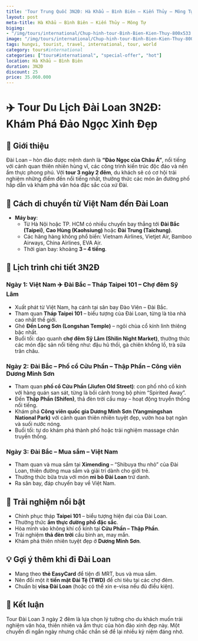 ```yaml
---
title: 'Tour Trung Quốc 3N2Đ: Hà Khẩu – Bình Biên – Kiến Thủy – Mông Tự'
layout: post
meta-title: Hà Khẩu – Bình Biên – Kiến Thủy – Mông Tự
bigimg:
- "/img/tours/international/Chup-hinh-tour-Binh-Bien-Kien-Thuy-800x533.jpg"
image: "/img/tours/international/Chup-hinh-tour-Binh-Bien-Kien-Thuy-800x533.jpg"
tags: hungvi, tourist, travel, international, tour, world
category: tours#international
categories: ["tours#international", "special-offer", "hot"]
location: Hà Khẩu – Bình Biên
duration: 3N2Đ
discount: 25
price: 35.060.000
---
```


# ✈️ Tour Du Lịch Đài Loan 3N2Đ: Khám Phá Đảo Ngọc Xinh Đẹp  

## 📌 Giới thiệu  
Đài Loan – hòn đảo được mệnh danh là **“Đảo Ngọc của Châu Á”**, nổi tiếng với cảnh quan thiên nhiên hùng vĩ, các công trình kiến trúc độc đáo và nền ẩm thực phong phú. Với **tour 3 ngày 2 đêm**, du khách sẽ có cơ hội trải nghiệm những điểm đến nổi tiếng nhất, thưởng thức các món ăn đường phố hấp dẫn và khám phá văn hóa đặc sắc của xứ Đài.  

## 🛫 Cách di chuyển từ Việt Nam đến Đài Loan  
- **Máy bay**:  
  - Từ Hà Nội hoặc TP. HCM có nhiều chuyến bay thẳng tới **Đài Bắc (Taipei)**, **Cao Hùng (Kaohsiung)** hoặc **Đài Trung (Taichung)**.  
  - Các hãng hàng không phổ biến: Vietnam Airlines, Vietjet Air, Bamboo Airways, China Airlines, EVA Air.  
  - Thời gian bay: khoảng **3 – 4 tiếng**.  

## 📅 Lịch trình chi tiết 3N2Đ  

### Ngày 1: Việt Nam ✈️ Đài Bắc – Tháp Taipei 101 – Chợ đêm Sỹ Lâm  
- Xuất phát từ Việt Nam, hạ cánh tại sân bay Đào Viên – Đài Bắc.  
- Tham quan **Tháp Taipei 101** – biểu tượng của Đài Loan, từng là tòa nhà cao nhất thế giới.  
- Ghé **Đền Long Sơn (Longshan Temple)** – ngôi chùa cổ kính linh thiêng bậc nhất.  
- Buổi tối: dạo quanh **chợ đêm Sỹ Lâm (Shilin Night Market)**, thưởng thức các món đặc sản nổi tiếng như: đậu hũ thối, gà chiên khổng lồ, trà sữa trân châu.  

### Ngày 2: Đài Bắc – Phố cổ Cửu Phần – Thập Phần – Công viên Dương Minh Sơn  
- Tham quan **phố cổ Cửu Phần (Jiufen Old Street)**: con phố nhỏ cổ kính với hàng quán san sát, từng là bối cảnh trong bộ phim “Spirited Away”.  
- Đến **Thập Phần (Shifen)**, thả đèn trời cầu may – hoạt động truyền thống nổi tiếng.  
- Khám phá **Công viên quốc gia Dương Minh Sơn (Yangmingshan National Park)** với cảnh quan thiên nhiên tuyệt đẹp, vườn hoa bạt ngàn và suối nước nóng.  
- Buổi tối: tự do khám phá thành phố hoặc trải nghiệm massage chân truyền thống.  

### Ngày 3: Đài Bắc – Mua sắm – Việt Nam  
- Tham quan và mua sắm tại **Ximending** – “Shibuya thu nhỏ” của Đài Loan, thiên đường mua sắm và giải trí dành cho giới trẻ.  
- Thưởng thức bữa trưa với món **mì bò Đài Loan** trứ danh.  
- Ra sân bay, đáp chuyến bay về Việt Nam.  

## 🎉 Trải nghiệm nổi bật  
- Chinh phục tháp **Taipei 101** – biểu tượng hiện đại của Đài Loan.  
- Thưởng thức **ẩm thực đường phố đặc sắc**.  
- Hòa mình vào không khí cổ kính tại **Cửu Phần – Thập Phần**.  
- Trải nghiệm **thả đèn trời** cầu bình an, may mắn.  
- Khám phá thiên nhiên tuyệt đẹp ở **Dương Minh Sơn**.  

## 💡 Gợi ý thêm khi đi Đài Loan  
- Mang theo **thẻ EasyCard** để tiện đi MRT, bus và mua sắm.  
- Nên đổi một ít **tiền mặt Đài Tệ (TWD)** để chi tiêu tại các chợ đêm.  
- Chuẩn bị **visa Đài Loan** (hoặc có thể xin e-visa nếu đủ điều kiện).  

## 📌 Kết luận  
Tour Đài Loan 3 ngày 2 đêm là lựa chọn lý tưởng cho du khách muốn trải nghiệm văn hóa, thiên nhiên và ẩm thực của hòn đảo xinh đẹp này. Một chuyến đi ngắn ngày nhưng chắc chắn sẽ để lại nhiều kỷ niệm đáng nhớ.
